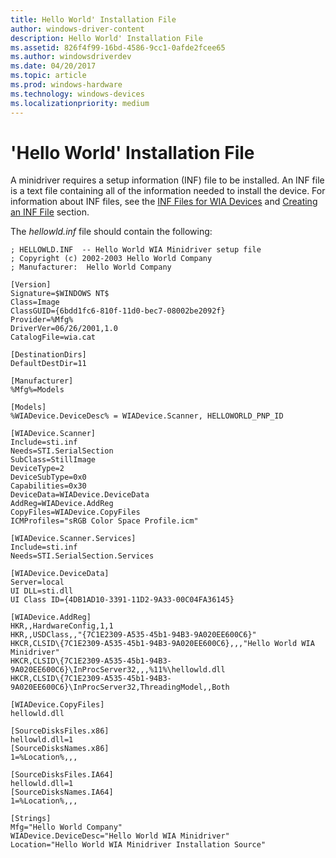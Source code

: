 ```yaml
---
title: Hello World' Installation File
author: windows-driver-content
description: Hello World' Installation File
ms.assetid: 826f4f99-16bd-4586-9cc1-0afde2fcee65
ms.author: windowsdriverdev
ms.date: 04/20/2017
ms.topic: article
ms.prod: windows-hardware
ms.technology: windows-devices
ms.localizationpriority: medium
---
```


# 'Hello World' Installation File

A minidriver requires a setup information (INF) file to be installed. An INF file is a text file containing all of the information needed to install the device. For information about INF files, see the [INF Files for WIA Devices](inf-files-for-wia-devices.md) and [Creating an INF File](https://msdn.microsoft.com/library/windows/hardware/ff549520) section.

The *hellowld.inf* file should contain the following:

```INF
; HELLOWLD.INF  -- Hello World WIA Minidriver setup file
; Copyright (c) 2002-2003 Hello World Company
; Manufacturer:  Hello World Company

[Version]
Signature=$WINDOWS NT$
Class=Image
ClassGUID={6bdd1fc6-810f-11d0-bec7-08002be2092f}
Provider=%Mfg%
DriverVer=06/26/2001,1.0
CatalogFile=wia.cat

[DestinationDirs]
DefaultDestDir=11

[Manufacturer]
%Mfg%=Models

[Models]
%WIADevice.DeviceDesc% = WIADevice.Scanner, HELLOWORLD_PNP_ID

[WIADevice.Scanner]
Include=sti.inf
Needs=STI.SerialSection
SubClass=StillImage
DeviceType=2
DeviceSubType=0x0
Capabilities=0x30
DeviceData=WIADevice.DeviceData
AddReg=WIADevice.AddReg
CopyFiles=WIADevice.CopyFiles
ICMProfiles="sRGB Color Space Profile.icm"

[WIADevice.Scanner.Services]
Include=sti.inf
Needs=STI.SerialSection.Services

[WIADevice.DeviceData]
Server=local
UI DLL=sti.dll
UI Class ID={4DB1AD10-3391-11D2-9A33-00C04FA36145}

[WIADevice.AddReg]
HKR,,HardwareConfig,1,1
HKR,,USDClass,,"{7C1E2309-A535-45b1-94B3-9A020EE600C6}"
HKCR,CLSID\{7C1E2309-A535-45b1-94B3-9A020EE600C6},,,"Hello World WIA Minidriver"
HKCR,CLSID\{7C1E2309-A535-45b1-94B3-9A020EE600C6}\InProcServer32,,,%11%\hellowld.dll
HKCR,CLSID\{7C1E2309-A535-45b1-94B3-9A020EE600C6}\InProcServer32,ThreadingModel,,Both

[WIADevice.CopyFiles]
hellowld.dll

[SourceDisksFiles.x86]
hellowld.dll=1
[SourceDisksNames.x86]
1=%Location%,,,

[SourceDisksFiles.IA64]
hellowld.dll=1
[SourceDisksNames.IA64]
1=%Location%,,,

[Strings]
Mfg="Hello World Company"
WIADevice.DeviceDesc="Hello World WIA Minidriver"
Location="Hello World WIA Minidriver Installation Source"
```

 

 





